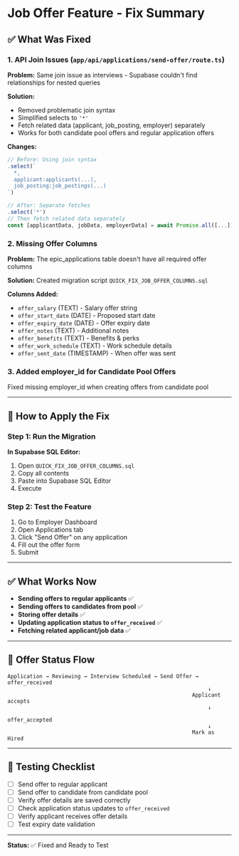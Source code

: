 # Job Offer Feature - Fix Summary

## ✅ What Was Fixed

### 1. **API Join Issues** (`app/api/applications/send-offer/route.ts`)

**Problem:** Same join issue as interviews - Supabase couldn't find relationships for nested queries

**Solution:**
- Removed problematic join syntax
- Simplified selects to `'*'` 
- Fetch related data (applicant, job_posting, employer) separately
- Works for both candidate pool offers and regular application offers

**Changes:**
```typescript
// Before: Using join syntax
.select(`
  *,
  applicant:applicants(...),
  job_posting:job_postings(...)
`)

// After: Separate fetches
.select('*')
// Then fetch related data separately
const [applicantData, jobData, employerData] = await Promise.all([...])
```

### 2. **Missing Offer Columns**

**Problem:** The epic_applications table doesn't have all required offer columns

**Solution:** Created migration script `QUICK_FIX_JOB_OFFER_COLUMNS.sql`

**Columns Added:**
- `offer_salary` (TEXT) - Salary offer string
- `offer_start_date` (DATE) - Proposed start date
- `offer_expiry_date` (DATE) - Offer expiry date
- `offer_notes` (TEXT) - Additional notes
- `offer_benefits` (TEXT) - Benefits & perks
- `offer_work_schedule` (TEXT) - Work schedule details
- `offer_sent_date` (TIMESTAMP) - When offer was sent

### 3. **Added employer_id for Candidate Pool Offers**

Fixed missing employer_id when creating offers from candidate pool

---

## 🚀 How to Apply the Fix

### Step 1: Run the Migration

**In Supabase SQL Editor:**

1. Open `QUICK_FIX_JOB_OFFER_COLUMNS.sql`
2. Copy all contents
3. Paste into Supabase SQL Editor
4. Execute

### Step 2: Test the Feature

1. Go to Employer Dashboard
2. Open Applications tab
3. Click "Send Offer" on any application
4. Fill out the offer form
5. Submit

---

## ✅ What Works Now

- **Sending offers to regular applicants** ✅
- **Sending offers to candidates from pool** ✅  
- **Storing offer details** ✅
- **Updating application status to `offer_received`** ✅
- **Fetching related applicant/job data** ✅

---

## 📝 Offer Status Flow

```
Application → Reviewing → Interview Scheduled → Send Offer → offer_received
                                                               ↓
                                                          Applicant accepts
                                                               ↓
                                                          offer_accepted
                                                               ↓
                                                          Mark as Hired
```

---

## 🐛 Testing Checklist

- [ ] Send offer to regular applicant
- [ ] Send offer to candidate from candidate pool
- [ ] Verify offer details are saved correctly
- [ ] Check application status updates to `offer_received`
- [ ] Verify applicant receives offer details
- [ ] Test expiry date validation

---

**Status:** ✅ Fixed and Ready to Test


